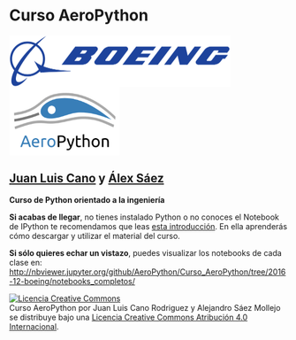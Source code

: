 # Curso AeroPython

<img src="./images/Boeing_full_logo.png" alt="Boeing" align="center" style="width: 400px;"/>

<img src="./images/aeropython_logo.png" alt="AeroPython" align="center" style="width: 200px;"/>

## [Juan Luis Cano](http://es.linkedin.com/in/juanluiscanor) y [Álex Sáez](https://www.linkedin.com/in/alejandrosaezm)

__Curso de Python orientado a la ingeniería__

__Si acabas de llegar__, no tienes instalado Python o no conoces el Notebook de IPython te recomendamos que leas [esta introducción](http://nbviewer.jupyter.org/github/AeroPython/Curso_AeroPython/blob/master/notebooks_completos/Clase0_Bienvenido.ipynb). En ella aprenderás cómo descargar y utilizar el material del curso.

__Si sólo quieres echar un vistazo__, puedes visualizar los notebooks de cada clase en:
http://nbviewer.jupyter.org/github/AeroPython/Curso_AeroPython/tree/2016-12-boeing/notebooks_completos/

<a rel="license" href="http://creativecommons.org/licenses/by/4.0/deed.es"><img alt="Licencia Creative Commons" style="border-width:0" src="http://i.creativecommons.org/l/by/4.0/88x31.png" /></a><br /><span xmlns:dct="http://purl.org/dc/terms/" property="dct:title">Curso AeroPython</span> por <span xmlns:cc="http://creativecommons.org/ns#" property="cc:attributionName">Juan Luis Cano Rodriguez y Alejandro Sáez Mollejo</span> se distribuye bajo una <a rel="license" href="http://creativecommons.org/licenses/by/4.0/deed.es">Licencia Creative Commons Atribución 4.0 Internacional</a>.
